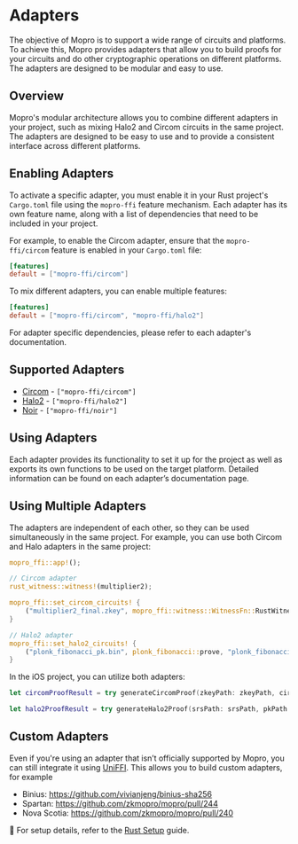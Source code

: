 # Adapters

The objective of Mopro is to support a wide range of circuits and platforms. To achieve this, Mopro provides adapters that allow you to build proofs for your circuits and do other cryptographic operations on different platforms. The adapters are designed to be modular and easy to use.

## Overview

Mopro's modular architecture allows you to combine different adapters in your project, such as mixing Halo2 and Circom circuits in the same project. The adapters are designed to be easy to use and to provide a consistent interface across different platforms.

## Enabling Adapters

To activate a specific adapter, you must enable it in your Rust project's `Cargo.toml` file using the `mopro-ffi` feature mechanism. Each adapter has its own feature name, along with a list of dependencies that need to be included in your project.

For example, to enable the Circom adapter, ensure that the `mopro-ffi/circom` feature is enabled in your `Cargo.toml` file:

```toml
[features]
default = ["mopro-ffi/circom"]
```

To mix different adapters, you can enable multiple features:

```toml
[features]
default = ["mopro-ffi/circom", "mopro-ffi/halo2"]
```

For adapter specific dependencies, please refer to each adapter's documentation.

## Supported Adapters

-   [Circom](/adapters/circom.md) - `["mopro-ffi/circom"]`
-   [Halo2](/adapters/halo2.md) - `["mopro-ffi/halo2"]`
-   [Noir](/adapters/noir.md) - `["mopro-ffi/noir"]`

## Using Adapters

Each adapter provides its functionality to set it up for the project as well as exports its own functions to be used on the target platform. Detailed information can be found on each adapter’s documentation page.

## Using Multiple Adapters

The adapters are independent of each other, so they can be used simultaneously in the same project. For example, you can use both Circom and Halo adapters in the same project:

```rust
mopro_ffi::app!();

// Circom adapter
rust_witness::witness!(multiplier2);

mopro_ffi::set_circom_circuits! {
    ("multiplier2_final.zkey", mopro_ffi::witness::WitnessFn::RustWitness(multiplier2_witness)),
}

// Halo2 adapter
mopro_ffi::set_halo2_circuits! {
    ("plonk_fibonacci_pk.bin", plonk_fibonacci::prove, "plonk_fibonacci_vk.bin", plonk_fibonacci::verify),
}
```

In the iOS project, you can utilize both adapters:

```swift
let circomProofResult = try generateCircomProof(zkeyPath: zkeyPath, circuitInputs: inputs, proofLib: ProofLib.arkworks)

let halo2ProofResult = try generateHalo2Proof(srsPath: srsPath, pkPath: pkPath, circuitInputs: inputs)
```

## Custom Adapters

Even if you're using an adapter that isn’t officially supported by Mopro, you can still integrate it using [UniFFI](https://github.com/mozilla/uniffi-rs). This allows you to build custom adapters, for example

-   Binius: https://github.com/vivianjeng/binius-sha256
-   Spartan: https://github.com/zkmopro/mopro/pull/244
-   Nova Scotia: https://github.com/zkmopro/mopro/pull/240

🔧 For setup details, refer to the [Rust Setup](setup/rust-setup) guide.

